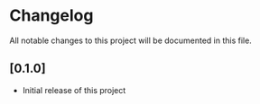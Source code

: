 # Changelog
All notable changes to this project will be documented in this file.

## [0.1.0]
- Initial release of this project
